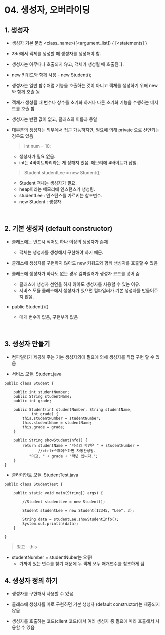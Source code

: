 # 04. 생성자, 오버라이딩

## 1. 생성자

- 생성자 기본 문법 <class_name>([<argument_list]) { [<statements] }

- 자바에서 객체를 생성할 때 생성자를 생성해야 함. 

- 생성자는 아무때나 호출되지 않고, 객체가 생성될 때 호출된다. 

- new 키워드와 함께 사용 - new Student();

- 생성자는 일반 함수처럼 기능을 호출하는 것이 아니고 객체를 생성하기 위해 new 와 함께 호출 됨

- 객체가 생성될 때 변수나 상수를 초기화 하거나 다른 초기화 기능을 수행하는 메서드를 호출 함

- 생성자는 반환 값이 없고, 클래스의 이름과 동일

- 대부분의 생성자는 외부에서 접근 가능하지만, 필요에 의해 private 으로 선언되는 경우도 있음

	> int num = 10; 
	- 생성자가 필요 없음. 
	- int는 4바이트짜리라는 게 정해져 있음. 메모리에 4바이트가 잡힘.
	> Student studentLee = new Student();
	- Student 객체는 생성자가 필요.
	- heap이라는 메모리에 인스턴스가 생성됨.
	- studentLee : 인스턴스를 가르키는 참조변수.
	- new Student : 생성자

​

## 2. 기본 생성자 (default constructor)

- 클래스에는 반드시 적어도 하나 이상의 생성자가 존재
	- 객체는 생성자를 생성해서 구현해야 하기 때문. 

- 클래스에 생성자를 구현하지 않아도 new 키워드와 함께 생성자를 호출할 수 있음

- 클래스에 생성자가 하나도 없는 경우 컴파일러가 생성자 코드를 넣어 줌
	- 클래스에 생성자 선언을 하지 않아도 생성자를 사용할 수 있는 이유.
	- 서비스 모듈 클래스에서 생성자가 있으면 컴파일러가 기본 생성자를 만들어주지 않음. 

- public Student(){}
	- 매개 변수가 없음, 구현부가 없음


​

## 3. 생성자 만들기

- 컴파일러가 제공해 주는 기본 생성자외에 필요에 의해 생성자를 직접 구현 할 수 있음

- 서비스 모듈. Student.java
```
public class Student {

	public int studentNumber;
	public String studentName;
	public int grade;
	
	public Student(int studentNumber, String studentName, 
            int grade) {
		this.studentNumber = studentNumber;
		this.studentName = studentName;
		this.grade = grade;
	}
	
	public String showStudentInfo() {
		return studentName + "학생의 학번은 " + studentNumber + 
		       //ctrl+스페이스하면 자동완성됨.
           "이고, " + grade + "학년 입니다.";
	}
}
```
- 클라이언트 모듈. StudentTest.java
```
public class StudentTest {

	public static void main(String[] args) {

		//Student studentLee = new Student();
		
		Student studentLee = new Student(12345, "Lee", 3);
		
		String data = studentLee.showStudentInfo();
		System.out.println(data);
	}

}

```

>참고 - this
- studentNumber = studentNuber는 오류!
	- 가까이 있는 변수를 찾기 때문에 두 객체 모두 매개변수를 참조하게 됨. 

## 4. 생성자 정의 하기​

- 생성자를 구현해서 사용할 수 있음

- 클래스에 생성자를 따로 구현하면 기본 생성자 (default constructor)는 제공되지 않음

- 생성자를 호출하는 코드(client 코드)에서 여러 생성자 중 필요에 따라 호출해서 사용할 수 있음